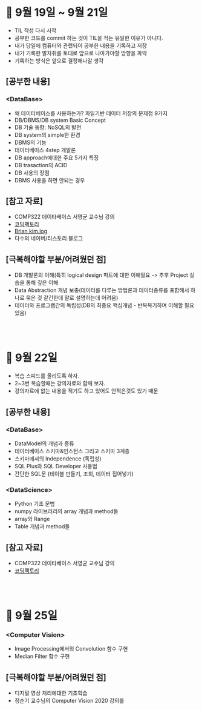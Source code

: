 # 📝 9월 19일 ~ 9월 21일
- TIL 작성 다시 시작
- 공부한 코드를 commit 하는 것이 TIL을 적는 유일한 이유가 아니다.
- 내가 당일에 컴퓨터와 관련되어 공부한 내용을 기록하고 저장
- 내가 기록한 발자취를 토대로 앞으로 나아가야할 방향을 파악
- 기록하는 방식은 앞으로 결정해나갈 생각

## \[공부한 내용\]
### \<DataBase\>
- 왜 데이터베이스를 사용하는가? 파일기반 데이터 저장의 문제점 9가지
- DB/DBMS/DB system Basic Concept
- DB 기술 동향: NoSQL의 발전
- DB system의 simple한 환경
- DBMS의 기능
- 데이터베이스 4step 개발론
- DB approach에대한 주요 5가지 특징
- DB trasaction의 ACID
- DB 사용의 장점
- DBMS 사용을 하면 안되는 경우

## \[참고 자료\]
- COMP322 데이타베이스 서영균 교수님 강의
- [코딩팩토리](https://coding-factory.tistory.com/)
- [Brian kim.log](https://velog.io/@brian_kim/DB-%EB%8D%B0%EC%9D%B4%ED%84%B0-%EC%B6%94%EC%83%81%ED%99%94-%EB%8D%B0%EC%9D%B4%ED%84%B0-%EB%AA%A8%EB%8D%B8)
- 다수의 네이버/티스토리 블로그

## \[극복해야할 부분/어려웠던 점\]
- DB 개발론의 이해(특히 logical design 파트에 대한 이해필요 -> 추후 Project 실습을 통해 깊은 이해
- Data Abstraction 개념 보충(데이터를 다루는 방법론과 데이터종류를 포함해서 하나로 묶은 것 같긴한데 말로 설명하는데 어려움)
- 데이터와 프로그램간의 독립성(DB의 최중요 핵심개념 - 반복복기하며 이해할 필요 있음)

<br></br>
# 📝 9월 22일
- 복습 스피드를 올리도록 하자.
- 2~3번 복습할때는 강의자료와 함께 보자.
- 강의자료에 없는 내용을 적기도 하고 있어도 안적은것도 있기 때문

## \[공부한 내용\]
### \<DataBase\>
- DataModel의 개념과 종류
- 데이터베이스 스키마&인스턴스 그리고 스키마 3계층
- 스키마에서의 Independence (독립성)
- SQL Plus와 SQL Developer 사용법
- 간단한 SQL문 (테이블 만들기, 조회, 데이터 집어넣기)

### \<DataScience\>
- Python 기초 문법
- numpy 라이브러리의 array 개념과 method들
- array와 Range
- Table 개념과 method들

## \[참고 자료\]
- COMP322 데이타베이스 서영균 교수님 강의
- [코딩팩토리](https://coding-factory.tistory.com/)

<br></br>
# 📝 9월 25일
### \<Computer Vision\>
- Image Processing에서의 Convolution 함수 구현
- Median Filter 함수 구현

## \[극복해야할 부분/어려웠던 점\]
- 디지털 영상 처리에대한 기초학습
- 정순기 교수님의 Computer Vision 2020 강의를 
